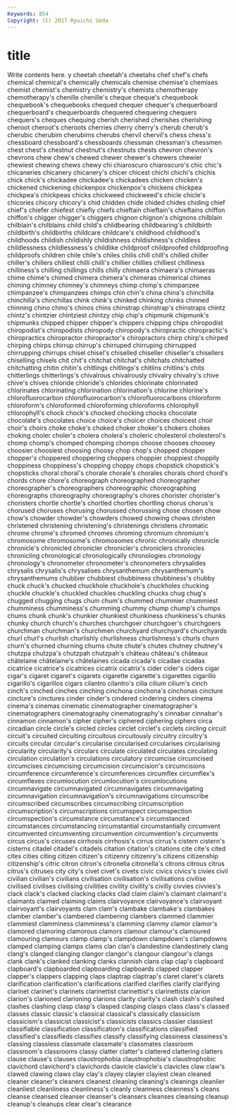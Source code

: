 ```yaml
---
Keywords: 854 
Copyright: (C) 2017 Ryuichi Ueda
---
```


# title

Write contents here.
y
cheetah cheetah's cheetahs chef chef's chefs chemical chemical's chemically chemicals
chemise chemise's chemises chemist chemist's chemistry chemistry's chemists chemotherapy chemotherapy's
chenille chenille's cheque cheque's chequebook chequebook's chequebooks chequed chequer chequer's
chequerboard chequerboard's chequerboards chequered chequering chequers chequers's cheques chequing cherish
cherished cherishes cherishing cheroot cheroot's cheroots cherries cherry cherry's cherub
cherub's cherubic cherubim cherubims cherubs chervil chervil's chess chess's chessboard
chessboard's chessboards chessman chessman's chessmen chest chest's chestnut chestnut's chestnuts
chests chevron chevron's chevrons chew chew's chewed chewer chewer's chewers
chewier chewiest chewing chews chewy chi chiaroscuro chiaroscuro's chic chic's
chicaneries chicanery chicanery's chicer chicest chichi chichi's chichis chick chick's
chickadee chickadee's chickadees chicken chicken's chickened chickening chickenpox chickenpox's chickens
chickpea chickpea's chickpeas chicks chickweed chickweed's chicle chicle's chicories chicory
chicory's chid chidden chide chided chides chiding chief chief's chiefer
chiefest chiefly chiefs chieftain chieftain's chieftains chiffon chiffon's chigger chigger's
chiggers chignon chignon's chignons chilblain chilblain's chilblains child child's childbearing
childbearing's childbirth childbirth's childbirths childcare childcare's childhood childhood's childhoods childish
childishly childishness childishness's childless childlessness childlessness's childlike childproof childproofed childproofing
childproofs children chile chile's chiles chilis chill chill's chilled chiller
chiller's chillers chillest chilli chilli's chillier chillies chilliest chilliness chilliness's
chilling chillings chills chilly chimaera chimaera's chimaeras chime chime's chimed
chimera chimera's chimeras chimerical chimes chiming chimney chimney's chimneys chimp
chimp's chimpanzee chimpanzee's chimpanzees chimps chin chin's china china's chinchilla
chinchilla's chinchillas chink chink's chinked chinking chinks chinned chinning chino
chino's chinos chins chinstrap chinstrap's chinstraps chintz chintz's chintzier chintziest
chintzy chip chip's chipmunk chipmunk's chipmunks chipped chipper chipper's chippers
chipping chips chiropodist chiropodist's chiropodists chiropody chiropody's chiropractic chiropractic's chiropractics
chiropractor chiropractor's chiropractors chirp chirp's chirped chirping chirps chirrup chirrup's
chirruped chirruping chirrupped chirrupping chirrups chisel chisel's chiselled chiseller chiseller's
chisellers chiselling chisels chit chit's chitchat chitchat's chitchats chitchatted chitchatting
chitin chitin's chitlings chitlings's chitlins chitlins's chits chitterlings chitterlings's chivalrous
chivalrously chivalry chivalry's chive chive's chives chloride chloride's chlorides chlorinate
chlorinated chlorinates chlorinating chlorination chlorination's chlorine chlorine's chlorofluorocarbon chlorofluorocarbon's chlorofluorocarbons
chloroform chloroform's chloroformed chloroforming chloroforms chlorophyll chlorophyll's chock chock's chocked
chocking chocks chocolate chocolate's chocolates choice choice's choicer choices choicest
choir choir's choirs choke choke's choked choker choker's chokers chokes
choking choler choler's cholera cholera's choleric cholesterol cholesterol's chomp chomp's
chomped chomping chomps choose chooses choosey choosier choosiest choosing choosy
chop chop's chopped chopper chopper's choppered choppering choppers choppier choppiest
choppily choppiness choppiness's chopping choppy chops chopstick chopstick's chopsticks choral
choral's chorale chorale's chorales chorals chord chord's chords chore chore's
choreograph choreographed choreographer choreographer's choreographers choreographic choreographing choreographs choreography choreography's
chores chorister chorister's choristers chortle chortle's chortled chortles chortling chorus
chorus's chorused choruses chorusing chorussed chorussing chose chosen chow chow's
chowder chowder's chowders chowed chowing chows christen christened christening christening's
christenings christens chromatic chrome chrome's chromed chromes chroming chromium chromium's
chromosome chromosome's chromosomes chronic chronically chronicle chronicle's chronicled chronicler chronicler's
chroniclers chronicles chronicling chronological chronologically chronologies chronology chronology's chronometer chronometer's
chronometers chrysalides chrysalis chrysalis's chrysalises chrysanthemum chrysanthemum's chrysanthemums chubbier chubbiest
chubbiness chubbiness's chubby chuck chuck's chucked chuckhole chuckhole's chuckholes chucking
chuckle chuckle's chuckled chuckles chuckling chucks chug chug's chugged chugging
chugs chum chum's chummed chummier chummiest chumminess chumminess's chumming chummy
chump chump's chumps chums chunk chunk's chunkier chunkiest chunkiness chunkiness's
chunks chunky church church's churches churchgoer churchgoer's churchgoers churchman churchman's
churchmen churchyard churchyard's churchyards churl churl's churlish churlishly churlishness churlishness's
churls churn churn's churned churning churns chute chute's chutes chutney
chutney's chutzpa chutzpa's chutzpah chutzpah's château château's châteaux châtelaine châtelaine's
châtelaines cicada cicada's cicadae cicadas cicatrice cicatrice's cicatrices cicatrix cicatrix's
cider cider's ciders cigar cigar's cigaret cigaret's cigarets cigarette cigarette's
cigarettes cigarillo cigarillo's cigarillos cigars cilantro cilantro's cilia cilium cilium's
cinch cinch's cinched cinches cinching cinchona cinchona's cinchonas cincture cincture's
cinctures cinder cinder's cindered cindering cinders cinema cinema's cinemas cinematic
cinematographer cinematographer's cinematographers cinematography cinematography's cinnabar cinnabar's cinnamon cinnamon's cipher
cipher's ciphered ciphering ciphers circa circadian circle circle's circled circles
circlet circlet's circlets circling circuit circuit's circuited circuiting circuitous circuitously
circuitry circuitry's circuits circular circular's circularise circularised circularises circularising circularity
circularity's circulars circulate circulated circulates circulating circulation circulation's circulations circulatory
circumcise circumcised circumcises circumcising circumcision circumcision's circumcisions circumference circumference's circumferences
circumflex circumflex's circumflexes circumlocution circumlocution's circumlocutions circumnavigate circumnavigated circumnavigates circumnavigating
circumnavigation circumnavigation's circumnavigations circumscribe circumscribed circumscribes circumscribing circumscription circumscription's circumscriptions
circumspect circumspection circumspection's circumstance circumstance's circumstanced circumstances circumstancing circumstantial circumstantially
circumvent circumvented circumventing circumvention circumvention's circumvents circus circus's circuses cirrhosis
cirrhosis's cirrus cirrus's cistern cistern's cisterns citadel citadel's citadels citation
citation's citations cite cite's cited cites cities citing citizen citizen's
citizenry citizenry's citizens citizenship citizenship's citric citron citron's citronella citronella's
citrons citrous citrus citrus's citruses city city's civet civet's civets
civic civics civics's civies civil civilian civilian's civilians civilisation civilisation's
civilisations civilise civilised civilises civilising civilities civility civility's civilly civvies
civvies's clack clack's clacked clacking clacks clad claim claim's claimant
claimant's claimants claimed claiming claims clairvoyance clairvoyance's clairvoyant clairvoyant's clairvoyants
clam clam's clambake clambake's clambakes clamber clamber's clambered clambering clambers
clammed clammier clammiest clamminess clamminess's clamming clammy clamor clamor's clamored
clamoring clamorous clamors clamour clamour's clamoured clamouring clamours clamp clamp's
clampdown clampdown's clampdowns clamped clamping clamps clams clan clan's clandestine
clandestinely clang clang's clanged clanging clangor clangor's clangour clangour's clangs
clank clank's clanked clanking clanks clannish clans clap clap's clapboard
clapboard's clapboarded clapboarding clapboards clapped clapper clapper's clappers clapping claps
claptrap claptrap's claret claret's clarets clarification clarification's clarifications clarified clarifies
clarify clarifying clarinet clarinet's clarinets clarinettist clarinettist's clarinettists clarion clarion's
clarioned clarioning clarions clarity clarity's clash clash's clashed clashes clashing
clasp clasp's clasped clasping clasps class class's classed classes classic
classic's classical classical's classically classicism classicism's classicist classicist's classicists classics
classier classiest classifiable classification classification's classifications classified classified's classifieds classifies
classify classifying classiness classiness's classing classless classmate classmate's classmates classroom
classroom's classrooms classy clatter clatter's clattered clattering clatters clause clause's
clauses claustrophobia claustrophobia's claustrophobic clavichord clavichord's clavichords clavicle clavicle's clavicles
claw claw's clawed clawing claws clay clay's clayey clayier clayiest
clean cleaned cleaner cleaner's cleaners cleanest cleaning cleaning's cleanings cleanlier
cleanliest cleanliness cleanliness's cleanly cleanness cleanness's cleans cleanse cleansed cleanser
cleanser's cleansers cleanses cleansing cleanup cleanup's cleanups clear clear's clearance
